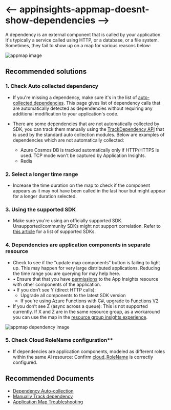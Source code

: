 <properties
    pageTitle="Application Map doesn't show dependencies"
    description="Application Map doesn't show dependencies"
    service="microsoft.insights"
    resource="components"
    authors="rishabjolly"
    ms.author="rijolly"
    displayOrder="2"
    articleId="appinsights-appmap-doesnt-show-dependencies"
    diagnosticScenario=""
    selfHelpType="generic"
    supportTopicIds="32729573"
    resourceTags=""
    productPesIds="15693"
    cloudEnvironments="public,fairfax,mooncake,blackforest, usnat, ussec"
	ownershipId="AzureMonitoring_ApplicationInsights"
/>

# <-- appinsights-appmap-doesnt-show-dependencies -->

A dependency is an external component that is called by your application. It's typically a service called using HTTP, or a database, or a file system. Sometimes, they fail to show up on a map for various reasons below:

![appmap image](https://docs.microsoft.com/azure/azure-monitor/app/media/troubleshoot/app-insights/application-map-dependencies.png)

## **Recommended solutions**

### 1. **Check Auto collected dependency** 

* If you're missing a dependency, make sure it's in the list of [auto-collected dependencies](https://docs.microsoft.com/azure/application-insights/auto-collect-dependencies). This page gives list of dependency calls that are automatically detected as dependencies without requiring any additional modification to your application's code.

* There are some dependencies that are not automatically collected by SDK, you can track them manually using the [TrackDependency API](https://docs.microsoft.com/en-us/azure/azure-monitor/app/api-custom-events-metrics#trackdependency) that is used by the standard auto collection modules. Below are examples of dependencies which are not automatically collected:
    * Azure Cosmos DB is tracked automatically only if HTTP/HTTPS is used. TCP mode won't be captured by Application Insights.
    * Redis

### 2. **Select a longer time range** 

* Increase the time duration on the map to check if the component appears as it may not have been called in the last hour but might appear for a longer duration selected. 

### 3. **Using the supported SDK**  

* Make sure you're using an officially supported SDK. Unsupported/community SDKs might not support correlation. Refer to [this article](https://docs.microsoft.com/azure/application-insights/app-insights-platforms) for a list of supported SDKs.

### 4. **Dependencies are application components in separate resource**

* Check to see if the “update map components” button is failing to light up. This may happen for very large distributed applications. Reducing the time range you are querying for may help here.
* •	Ensure that that you have [permissions](https://docs.microsoft.com/en-us/azure/azure-monitor/app/resources-roles-access-control#to-provide-access-to-another-user) to the App Insights resource with other components of the application.
* •	If you don’t see Y (direct HTTP calls):
    * Upgrade all components to the latest SDK version
    * If you're using Azure Functions with C#, upgrade to [Functions V2](https://docs.microsoft.com/azure/azure-functions/functions-versions)
* If you don’t see Z (async across a queue): This is not supported currently. If X and Z are in the same resource group, as a workaround you can use the map in the [resource group insights experience](https://docs.microsoft.com/en-us/azure/azure-monitor/insights/resource-group-insights#diagnose-issues-in-your-resource-group).

![appmap dependency image](https://docs.microsoft.com/azure/azure-monitor/app/media/troubleshoot/app-insights/application-map-doesnt-show-data-from-related-resources.png)

### 5. **Check Cloud RoleName configuration****
* If dependencies are application components, modeled as different roles
within the same AI resource: Confirm [cloud_RoleName](https://docs.microsoft.com/azure/azure-monitor/app/app-map#Set-cloud-RoleName) is correctly configured.


## **Recommended Documents**

* [Dependency Auto-collection](https://docs.microsoft.com/en-us/azure/azure-monitor/app/auto-collect-dependencies)
* [Manually Track dependency](https://docs.microsoft.com/en-us/azure/azure-monitor/app/asp-net-dependencies#manually-tracking-dependencies)
* [Application Map Troubleshooting](https://docs.microsoft.com/en-us/azure/azure-monitor/app/app-map#troubleshooting)

